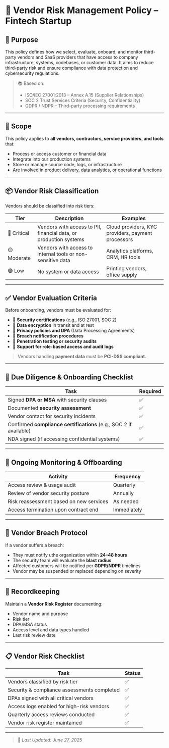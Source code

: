 # 🤝 Vendor Risk Management Policy – Fintech Startup

## 🎯 Purpose

This policy defines how we select, evaluate, onboard, and monitor third-party vendors and SaaS providers that have access to company infrastructure, systems, codebases, or customer data. It aims to reduce third-party risk and ensure compliance with data protection and cybersecurity regulations.

> 📚 Based on:  
> - ISO/IEC 27001:2013 – Annex A.15 (Supplier Relationships)  
> - SOC 2 Trust Services Criteria (Security, Confidentiality)  
> - GDPR / NDPR – Third-party processing requirements  

---

## 📌 Scope

This policy applies to **all vendors, contractors, service providers, and tools** that:

- Process or access customer or financial data
- Integrate into our production systems
- Store or manage source code, logs, or infrastructure
- Are involved in product delivery, data analytics, or operational functions

---

## 📦 Vendor Risk Classification

Vendors should be classified into risk tiers:

| Tier | Description | Examples |
|------|-------------|----------|
| 🔴 Critical | Vendors with access to PII, financial data, or production systems | Cloud providers, KYC providers, payment processors |
| 🟡 Moderate | Vendors with access to internal tools or non-sensitive data | Analytics platforms, CRM, HR tools |
| 🟢 Low | No system or data access | Printing vendors, office supply |

---

## ✅ Vendor Evaluation Criteria

Before onboarding, vendors must be evaluated for:

- 📜 **Security certifications** (e.g., ISO 27001, SOC 2)
- 🔐 **Data encryption** in transit and at rest
- 🧾 **Privacy policies and DPA** (Data Processing Agreements)
- 🚨 **Breach notification procedures**
- 🧪 **Penetration testing or security audits**
- 🧰 **Support for role-based access and audit logs**

> Vendors handling **payment data** must be **PCI-DSS compliant**.

---

## 📝 Due Diligence & Onboarding Checklist

| Task | Required |
|------|----------|
| Signed **DPA or MSA** with security clauses | ✅ |
| Documented **security assessment** | ✅ |
| Vendor contact for security incidents | ✅ |
| Confirmed **compliance certifications** (e.g., SOC 2 if available) | ✅ |
| NDA signed (if accessing confidential systems) | ✅ |

---

## 🔄 Ongoing Monitoring & Offboarding

| Activity | Frequency |
|----------|-----------|
| Access review & usage audit | Quarterly |
| Review of vendor security posture | Annually |
| Risk reassessment based on new services | As needed |
| Access termination upon contract end | Immediately |

---

## 🚨 Vendor Breach Protocol

If a vendor suffers a breach:

- They must notify uthe organization within **24–48 hours**
- The security team will evaluate the **blast radius**
- Affected customers will be notified per **GDPR/NDPR** timelines
- Vendor may be suspended or replaced depending on severity

---

## 🧾 Recordkeeping

Maintain a **Vendor Risk Register** documenting:

- Vendor name and purpose
- Risk tier
- DPA/MSA status
- Access level and data types handled
- Last risk review date

---

## 📋 Vendor Risk Checklist

| Task | Status |
|------|--------|
| Vendors classified by risk tier | ✅ |
| Security & compliance assessments completed | ✅ |
| DPAs signed with all critical vendors | ✅ |
| Access logs enabled for high-risk vendors | ✅ |
| Quarterly access reviews conducted | ✅ |
| Vendor risk register maintained | ✅ |

---

> 🔄 _Last Updated: June 27, 2025_
